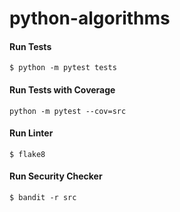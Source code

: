# python-algorithms

#### Run Tests

`$ python -m pytest tests`

#### Run Tests with Coverage

`python -m pytest --cov=src`

#### Run Linter

`$ flake8`

#### Run Security Checker

`$ bandit -r src`